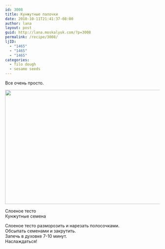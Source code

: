 ```yaml
---
id: 3008
title: Кунжутные палочки
date: 2010-10-11T21:41:37-08:00
author: lana
layout: post
guid: http://lana.moskalyuk.com/?p=3008
permalink: /recipe/3008/
ljID:
  - "1465"
  - "1465"
  - "1465"
categories:
  - filo dough
  - sesame seeds
---
```

Все очень просто.

<img loading="lazy" class="alignnone" title="sesame twists" src="http://farm5.static.flickr.com/4112/5074413842_df7e06b735_z.jpg" alt="" width="640" height="372" /> 

Слоеное тесто  
Кунжутные семена

Слоеное тесто разморозить и нарезать полосочками.  
Обсыпать семенами и закрутить.  
Запечь в духовке 7-10 минут.  
Наслаждаться!